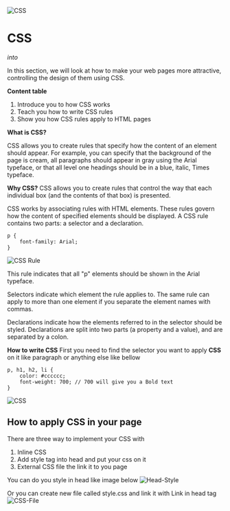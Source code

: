 ![CSS](https://colorlib.com/wp/wp-content/uploads/sites/2/creative-css3-tutorials.jpg)
# CSS

_into_

In this section, we will look at how to make your web pages more attractive, controlling the design of them using CSS.

**Content table**

1. Introduce you to how CSS works
2. Teach you how to write CSS rules
3. Show you how CSS rules apply to HTML pages


**What is CSS?**

CSS allows you to create rules that specify how the content of an element should appear. For example, you can specify that the background of the page is cream, all paragraphs should appear in gray using the Arial typeface, or that all level one headings should be in a blue, italic, Times typeface.

**Why CSS?**
CSS allows you to create rules that control the way that each individual box (and the contents of that box) is presented.


CSS works by associating rules with HTML elements. These rules govern how the content of specified elements should be displayed. A CSS rule contains two parts: a selector and a declaration.

```
p {
    font-family: Arial;
}
```

![CSS Rule](https://mdn.mozillademos.org/files/9461/css-declaration-small.png)

This rule indicates that all "p" elements should be shown in the Arial typeface.

Selectors indicate which element the rule applies to. The same rule can apply to more than one element if you separate the element names with commas.

Declarations indicate how the elements referred to in the selector should be styled. Declarations are split into two parts (a property and a value), and are separated by a colon.


**How to write CSS**
First you need to find the selector you want to apply **CSS** on it like paragraph or anything else like bellow
```
p, h1, h2, li {
    color: #cccccc;
    font-weight: 700; // 700 will give you a Bold text
}
```

![CSS](https://disenowebakus.net/en/images/articles/css-fundamentals-syntax-structure-instruction.jpg)


## How to apply CSS in your page

There are three way to implement your CSS with
1. Inline CSS
2. Add style tag into head and put your css on it
3. External CSS file the link it to you page


You can do you style in head like image below
![Head-Style](https://webdev.imgix.net/codelab-extract-and-inline-critical-css/inline-critical-css.png)

Or you can create new file called style.css and link it with Link in head tag
![CSS-File](https://encrypted-tbn0.gstatic.com/images?q=tbn%3AANd9GcTEa8945FoKgb64v8jcXRvrdOxQ7gkrUUEFqrcaP5Ji69A5HPU1&usqp=CAU)